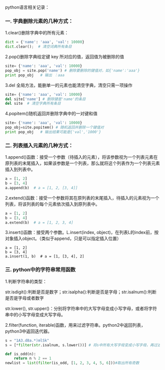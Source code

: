 python语言相关记录：

### 一. 字典删除元素的几种方式：

1.clear()删除字典中的所有元素：

```python
dict = {'name': 'aaa', 'val': 10000}
dict.clear();  # 清空词典所有条目
```

2.pop()删除字典给定键 key 所对应的值，返回值为被删除的值

```python
site= {'name': 'aaa', 'val': 10000}
pop_obj = site.pop('name') # 删除要删除的键值对，如{'name':'aaa'}
print pop_obj   # 输出 ：aaa
```

3.del 全局方法，能删单一的元素也能清空字典，清空只需一项操作

```python
site= {'name': 'aaa', 'val': 10000}
del site['name'] # 删除键是'name'的条目 
del site  # 清空字典所有条目
```

4.popitem()随机返回并删除字典中的一对键和值

```python
site= {'name': 'aaa', 'val': 10000}
pop_obj=site.popitem() # 随机返回并删除一个键值对
print pop_obj   # 输出结果可能是{'val','1000'}
```

### 二. 列表插入元素的几种方式：

1.append()函数：接受一个参数（待插入的元素），将该参数视为一个列表元素在原列表的末尾插入，如果该参数是一个列表，那么就将这个列表作为一个列表元素插入到列表中。

```python
a = [1, 2]
b = [3, 4]
a.append(b)  # a = [1, 2, [3, 4]]
```

2.extend()函数：接受一个参数将其在原列表的末尾插入，待插入的元素视为一个列表，将该列表的每个元素依次插入到原列表中。

```python
a = [1, 2]
b = [3, 4]
a.extend(b)  # a = [1, 2, 3, 4]
```

3.insert()函数：接受两个参数。L.insert(index, object)，在列表L的index前，按对象插入object。（类似于append，只是可以指定插入位置）

```
a = [1, 2]
b = [3, 4]
a.insert(1, b)  # a = [1, [3, 4], 2]
```

### 三. python中的字符串常用函数

1.判断字符串的类型：

str.isdigit():判断是否是数字；str.isalpha():判断是否是字母；str.isalnum():判断是否是字母或者数字

str.lower(), str.upper()：分别将字符串中的大写字母变成小写字母，或者将字符串中的小写字母变成大写字母。

2.filter(function, iterable)函数，用来过滤字符串。python2中返回列表，python3中返回迭代器。

```python
s = "1A3.d8a.*)mlSk"
s = [*filter(str.isalnum, s.lower())] # 将s中所有大写字母变成小写字母，再过滤得到其中的字母和数字，*用来解压，取出返回的迭代器中的每个元素，组成一个新列表。
```

```python
def is_odd(n):
    return n % 2 == 1
newlist = list(filter(is_odd, [1, 2, 3, 4, 5, 6]))#取出所有奇数
```

